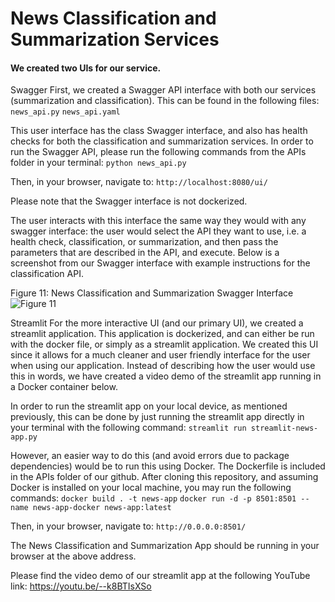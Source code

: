# News Classification and Summarization Services

#### We created two UIs for our service. 
Swagger
First, we created a Swagger API interface with both our services (summarization and classification). This can be found in the following files:
```news_api.py```
```news_api.yaml```

This user interface has the class Swagger interface, and also has health checks for both the classification and summarization services. In order to run the Swagger API, please run the following commands from the APIs folder in your terminal: 
```python news_api.py```

Then, in your browser, navigate to:
```http://localhost:8080/ui/```

Please note that the Swagger interface is not dockerized.

The user interacts with this interface the same way they would with any swagger interface: the user would select the API they want to use, i.e. a health check, classification, or summarization, and then pass the parameters that are described in the API, and execute. Below is a screenshot from our Swagger interface with example instructions for the classification API.

Figure 11: News Classification and Summarization Swagger Interface
![Figure 11](https://github.com/SanaJahan/NewsSummarization/blob/main/Project%20Report.png)

Streamlit
For the more interactive UI (and our primary UI), we created a streamlit application. This application is dockerized, and can either be run with the docker file, or simply as a streamlit application. We created this UI since it allows for a much cleaner and user friendly interface for the user when using our application. Instead of describing how the user would use this in words, we have created a video demo of the streamlit app running in a Docker container below.

In order to run the streamlit app on your local device, as mentioned previously, this can be done by just running the streamlit app directly in your terminal with the following command:
```streamlit run streamlit-news-app.py```


However, an easier way to do this (and avoid errors due to package dependencies) would be to run this using Docker. The Dockerfile is included in the APIs folder of our github. After cloning this repository, and assuming Docker is installed on your local machine, you may run the following commands:
```docker build . -t news-app```
```docker run -d -p 8501:8501 --name news-app-docker news-app:latest```

Then, in your browser, navigate to:
```http://0.0.0.0:8501/```

The News Classification and Summarization App should be running in your browser at the above address.

Please find the video demo of our streamlit app at the following YouTube link:
https://youtu.be/--k8BTIsXSo 

